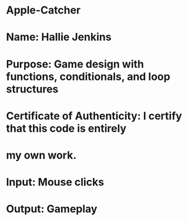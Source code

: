 # Apple-Catcher
# Name: Hallie Jenkins

# Purpose: Game design with functions, conditionals, and loop structures

# Certificate of Authenticity: I certify that this code is entirely
# my own work.

# Input: Mouse clicks
# Output: Gameplay
